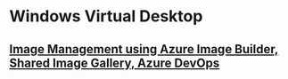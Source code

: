 # Windows Virtual Desktop

## [Image Management using Azure Image Builder, Shared Image Gallery, Azure DevOps](./image-management/readme.md)
